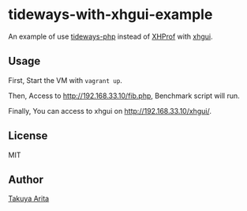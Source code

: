 # tideways-with-xhgui-example

An example of use [tideways-php](https://tideways.io/profiler/xhprof-for-php7-php5.6) instead of [XHProf](https://github.com/phacility/xhprof) with [xhgui](https://github.com/perftools/xhgui).

## Usage

First, Start the VM with `vagrant up`.

Then, Access to http://192.168.33.10/fib.php, Benchmark script will run.

Finally, You can access to xhgui on  http://192.168.33.10/xhgui/.

## License

MIT

## Author

[Takuya Arita](https://github.com/ariarijp)
